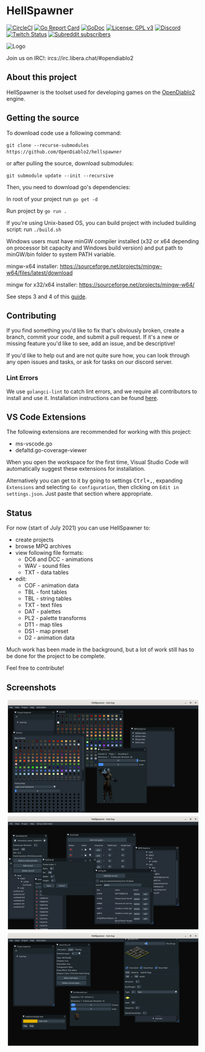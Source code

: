 # HellSpawner

[![CircleCI](https://img.shields.io/circleci/build/github/OpenDiablo2/OpenDiablo2/master)](https://app.circleci.com/pipelines/github/OpenDiablo2/HellSpawner)
[![Go Report Card](https://goreportcard.com/badge/github.com/OpenDiablo2/HellSpawner)](https://goreportcard.com/report/github.com/OpenDiablo2/HellSpawner)
[![GoDoc](https://pkg.go.dev/badge/github.com/OpenDiablo2/HellSpawner?utm_source=godoc)](https://pkg.go.dev/mod/github.com/OpenDiablo2/HellSpawner)
[![License: GPL v3](https://img.shields.io/badge/License-GPLv3-blue.svg)](https://www.gnu.org/licenses/gpl-3.0)
[![Discord](https://img.shields.io/discord/515518620034662421?label=Discord&style=flat)](https://discord.gg/pRy8tdc)
[![Twitch Status](https://img.shields.io/twitch/status/essial?style=flat)](https://www.twitch.tv/essial)
[![Subreddit subscribers](https://img.shields.io/reddit/subreddit-subscribers/OpenDiablo2?label=reddit&style=flat)](https://www.reddit.com/r/OpenDiablo2/)

![Logo](hsassets/images/d2logo.png)

Join us on IRC!: ircs://irc.libera.chat/#opendiablo2


## About this project

HellSpawner is the toolset used for developing games on the [OpenDiablo2](https://github.com/OpenDiablo2/OpenDiablo2) engine.

## Getting the source

To download code use a following command:

`git clone --recurse-submodules https://github.com/OpenDiablo2/hellspawner`

or after pulling the source, download submodules:

`git submodule update --init --recursive`

Then, you need to download go's dependencies:

In root of your project run `go get -d`

Run project by `go run .`

If you're using Unix-based OS, you can build project with included building script: run `./build.sh`

Windows users must have minGW compiler installed (x32 or x64 depending on processor bit capacity and Windows build version) and put path to minGW/bin folder to system PATH variable.

mingw-x64 installer: https://sourceforge.net/projects/mingw-w64/files/latest/download

mingw for x32/x64 installer: https://sourceforge.net/projects/mingw-w64/

See steps 3 and 4 of this [guide](https://code.visualstudio.com/docs/cpp/config-mingw).

## Contributing

If you find something you'd like to fix that's obviously broken, create a branch, commit your code, and submit a pull request. If it's a new or missing feature you'd like to see, add an issue, and be descriptive!

If you'd like to help out and are not quite sure how, you can look through any open issues and tasks, or ask
for tasks on our discord server.

### Lint Errors

We use `golangci-lint` to catch lint errors, and we require all contributors to install and use
it. Installation instructions can be found [here](https://golangci-lint.run/usage/install/).

## VS Code Extensions

The following extensions are recommended for working with this project:

*   ms-vscode.go
*   defaltd.go-coverage-viewer

When you open the workspace for the first time, Visual Studio Code will automatically suggest these extensions for installation.

Alternatively you can get to it by going to settings <kbd>Ctrl+,</kbd>, expanding `Extensions` and selecting `Go configuration`,
then clicking on `Edit in settings.json`. Just paste that section where appropriate.

## Status

For now (start of July 2021) you can use HellSpawner to:

*   create projects
*   browse MPQ archives
*   view following file formats:
    *   DC6  and DCC - animations
    *   WAV - sound files
    *   TXT - data tables
*   edit:
    *   COF - animation data
    *   TBL - font tables
    *   TBL - string tables
    *   TXT - text files
    *   DAT - palettes
    *   PL2 - palette transforms
    *   DT1 - map tiles
    *   DS1 - map preset
    *   D2 - animation data

Much work has been made in the background, but a lot of work still has to be done for the project to be complete.

Feel free to contribute!

## Screenshots

![Palette map, palette transfer and DC6 editor](docs/palette-and-dc6-editors.png)
![Font and String tables editor and animation data editor](docs/tables-editors.png)
![DT1, WAV and DCC editors](docs/dt1-wav-dcc-editors.png)
